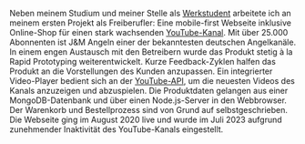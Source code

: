 Neben meinem Studium und meiner Stelle als [Werkstudent](/#bkk-linde) arbeitete ich an meinem ersten Projekt als Freiberufler: Eine mobile-first Webseite inklusive Online-Shop</a> für einen stark wachsenden <a href="https://www.youtube.com/@jonas9192" target="_blank">YouTube-Kanal</a>. Mit über 25.000 Abonnenten ist J&M Angeln einer der bekanntesten deutschen Angelkanäle. In einem engen Austausch mit den Betreibern wurde das Produkt stetig à la Rapid Prototyping weiterentwickelt. Kurze Feedback-Zyklen halfen das Produkt an die Vorstellungen des Kunden anzupassen. Ein integrierter Video-Player bedient sich an der <a href="https://developers.google.com/youtube/v3" target="_blank">YouTube-API</a>, um die neuesten Videos des Kanals anzuzeigen und abzuspielen. Die Produktdaten gelangen aus einer MongoDB-Datenbank und über einen Node.js-Server in den Webbrowser. Der Warenkorb und Bestellprozess sind von Grund auf selbstgeschrieben. Die Webseite ging im August 2020 live und wurde im Juli 2023 aufgrund zunehmender Inaktivität des YouTube-Kanals eingestellt.
